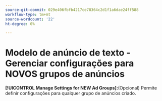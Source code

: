 ```yaml
---
source-git-commit: 029e406fbfb4217ce78364c2d1f1a6dae24ff588
workflow-type: tm+mt
source-wordcount: '22'
ht-degree: 0%

---
```

# Modelo de anúncio de texto - Gerenciar configurações para NOVOS grupos de anúncios

**[!UICONTROL Manage Settings for NEW Ad Groups]:**(Opcional) Permite definir configurações para qualquer grupo de anúncios criado.

